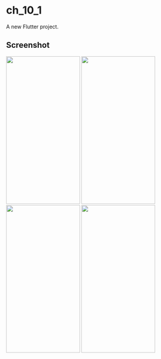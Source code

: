 # ch_10_1

A new Flutter project.

## Screenshot

<img src="https://user-images.githubusercontent.com/111499824/222449819-ba632032-fa55-41e8-bb5c-b255256b8753.png" alt="" data-canonical-src="https://gyazo.com/eb5c5741b6a9a16c692170a41a49c858.png" width="200" height="400" />
<img src="https://user-images.githubusercontent.com/111499824/222449842-518d36f4-b0fe-4471-9750-451f61776163.png" alt="" data-canonical-src="https://gyazo.com/eb5c5741b6a9a16c692170a41a49c858.png" width="200" height="400" />
<img src="https://user-images.githubusercontent.com/111499824/222449902-1559f068-9d60-4b47-9451-a2dd5d5d761a.png" alt="" data-canonical-src="https://gyazo.com/eb5c5741b6a9a16c692170a41a49c858.png" width="200" height="400" />
<img src="https://user-images.githubusercontent.com/111499824/222449969-696b0078-91c0-4225-88b3-c6e49b29c9c7.png" alt="" data-canonical-src="https://gyazo.com/eb5c5741b6a9a16c692170a41a49c858.png" width="200" height="400" />
